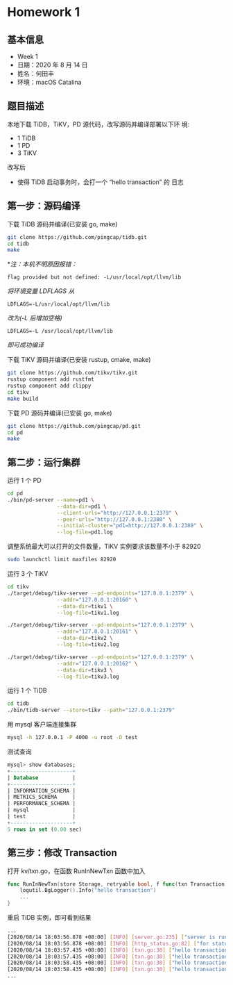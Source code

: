 # Homework 1

## 基本信息

- Week 1
- 日期：2020 年 8 月 14 日
- 姓名：何田丰
- 环境：macOS Catalina

## 题目描述

本地下载 TiDB，TiKV，PD 源代码，改写源码并编译部署以下环 境:

- 1 TiDB
- 1 PD
- 3 TiKV

改写后

- 使得 TiDB 启动事务时，会打一个 “hello transaction” 的 日志

## 第一步：源码编译

下载 TiDB 源码并编译(已安装 go, make)

```bash
git clone https://github.com/pingcap/tidb.git
cd tidb
make
```
**注：本机不明原因报错：*
```
flag provided but not defined: -L/usr/local/opt/llvm/lib
```
*将环境变量 LDFLAGS 从*
```
LDFLAGS=-L/usr/local/opt/llvm/lib
```
*改为(-L 后增加空格)*
```
LDFLAGS=-L /usr/local/opt/llvm/lib
```
*即可成功编译*

下载 TiKV 源码并编译(已安装 rustup, cmake, make)

```bash
git clone https://github.com/tikv/tikv.git
rustup component add rustfmt
rustup component add clippy
cd tikv
make build
```

下载 PD 源码并编译(已安装 go, make)

```bash
git clone https://github.com/pingcap/pd.git
cd pd
make
```

## 第二步：运行集群

运行 1 个 PD

```bash
cd pd
./bin/pd-server --name=pd1 \
                --data-dir=pd1 \
                --client-urls="http://127.0.0.1:2379" \
                --peer-urls="http://127.0.0.1:2380" \
                --initial-cluster="pd1=http://127.0.0.1:2380" \
                --log-file=pd1.log
```

调整系统最大可以打开的文件数量，TiKV 实例要求该数量不小于 82920

```bash
sudo launchctl limit maxfiles 82920
```

运行 3 个 TiKV

```bash
cd tikv
./target/debug/tikv-server --pd-endpoints="127.0.0.1:2379" \
                --addr="127.0.0.1:20160" \
                --data-dir=tikv1 \
                --log-file=tikv1.log

./target/debug/tikv-server --pd-endpoints="127.0.0.1:2379" \
                --addr="127.0.0.1:20161" \
                --data-dir=tikv2 \
                --log-file=tikv2.log

./target/debug/tikv-server --pd-endpoints="127.0.0.1:2379" \
                --addr="127.0.0.1:20162" \
                --data-dir=tikv3 \
                --log-file=tikv3.log
```

运行 1 个 TiDB

```bash
cd tidb
./bin/tidb-server --store=tikv --path="127.0.0.1:2379"
```

用 mysql 客户端连接集群

```bash
mysql -h 127.0.0.1 -P 4000 -u root -D test
```

测试查询

```sql
mysql> show databases;
+--------------------+
| Database           |
+--------------------+
| INFORMATION_SCHEMA |
| METRICS_SCHEMA     |
| PERFORMANCE_SCHEMA |
| mysql              |
| test               |
+--------------------+
5 rows in set (0.00 sec)

```

## 第三步：修改 Transaction

打开 kv/txn.go，在函数 RunInNewTxn 函数中加入

```go
func RunInNewTxn(store Storage, retryable bool, f func(txn Transaction) error) error {
	logutil.BgLogger().Info("hello transaction")
    ...
}
```

重启 TiDB 实例，即可看到结果

```bash
...
[2020/08/14 18:03:56.878 +08:00] [INFO] [server.go:235] ["server is running MySQL protocol"] [addr=0.0.0.0:4000]
[2020/08/14 18:03:56.878 +08:00] [INFO] [http_status.go:82] ["for status and metrics report"] ["listening on addr"=0.0.0.0:10080]
[2020/08/14 18:03:57.435 +08:00] [INFO] [txn.go:30] ["hello transaction"]
[2020/08/14 18:03:57.435 +08:00] [INFO] [txn.go:30] ["hello transaction"]
[2020/08/14 18:03:58.435 +08:00] [INFO] [txn.go:30] ["hello transaction"]
[2020/08/14 18:03:58.435 +08:00] [INFO] [txn.go:30] ["hello transaction"]
...
```
